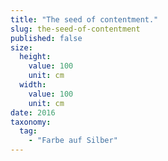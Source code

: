 ```yaml
---
title: "The seed of contentment."
slug: the-seed-of-contentment
published: false
size:
  height:
    value: 100
    unit: cm
  width:
    value: 100
    unit: cm
date: 2016
taxonomy:
  tag:
    - "Farbe auf Silber"
---
```

